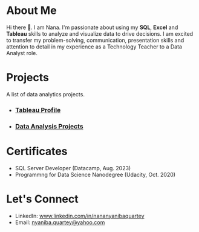 # About Me
Hi there 👋. I am Nana. I'm passionate about using my **SQL**, **Excel** and **Tableau** skills to analyze and visualize data to drive decisions. I am excited to transfer my problem-solving, communication, presentation skills and attention to detail in my experience as a Technology Teacher to a 
Data Analyst role. 


# Projects
A list of data analytics projects.

- ### [Tableau Profile](https://public.tableau.com/app/profile/nana.nyaniba.quartey/vizzes)
- ### [Data Analysis Projects](https://github.com/nyanibaquartey/Data-Analytics)


# Certificates
- SQL Server Developer (Datacamp, Aug. 2023) 
- Programmng for Data Science Nanodegree (Udacity, Oct. 2020)


# Let's Connect
- LinkedIn: www.linkedin.com/in/nananyanibaquartey
- Email: nyaniba.quartey@yahoo.com


